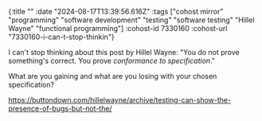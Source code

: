 {:title ""
 :date "2024-08-17T13:39:56.616Z"
 :tags ["cohost mirror" "programming" "software development" "testing" "software testing" "Hillel Wayne" "functional programming"]
 :cohost-id 7330160
 :cohost-url "7330160-i-can-t-stop-thinkin"}

I can't stop thinking about this post by 
Hillel Wayne: "You do not prove something's correct. You prove *conformance to specification*."

What are you gaining and what are you losing with your chosen specification?

https://buttondown.com/hillelwayne/archive/testing-can-show-the-presence-of-bugs-but-not-the/
